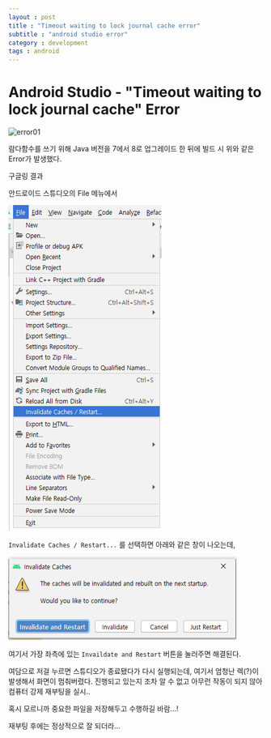 ```yaml
---
layout : post
title : "Timeout waiting to lock journal cache error"
subtitle : "android studio error"
category : development
tags : android
---
```


# Android Studio - "Timeout waiting to lock journal cache" Error



![error01](..\..\..\assets\img\2020-08-05\error01.png)



람다함수를 쓰기 위해 Java 버전을 7에서 8로 업그레이드 한 뒤에 빌드 시 위와 같은 Error가 발생했다. 



구글링 결과 

안드로이드 스튜디오의 File 메뉴에서 



![error01](../../../assets\img\2020-08-05\error02.png)

`Invalidate Caches / Restart...` 를 선택하면 아래와 같은 창이 나오는데,



![error01](../../../assets\img\2020-08-05\error03.png)

여기서 가장 좌측에 있는 `Invaildate and Restart` 버튼을 눌러주면 해결된다.



여담으로 저걸 누르면 스튜디오가 종료됐다가 다시 실행되는데, 여기서 엄청난 렉(?)이 발생해서 화면이 멈춰버렸다. 진행되고 있는지 조차 알 수 없고 아무런 작동이 되지 않아 컴퓨터 강제 재부팅을 실시..

혹시 모르니까 중요한 파일을 저장해두고 수행하길 바람...!



재부팅 후에는 정상적으로 잘 되더라...